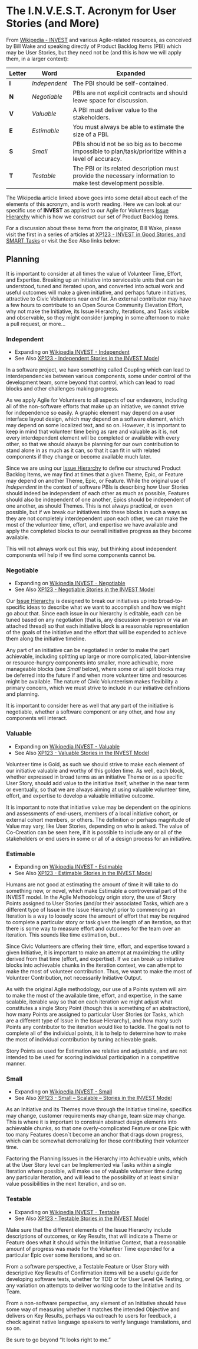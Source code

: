 <!--
 Copyright (C) 2024 Innovate for Vegas Foundation
 
 This file is part of doc-agile-for-volunteers.
 
 doc-agile-for-volunteers is free software: you can redistribute it and/or modify
 it under the terms of the GNU General Public License as published by
 the Free Software Foundation, either version 3 of the License, or
 (at your option) any later version.
 
 doc-agile-for-volunteers is distributed in the hope that it will be useful,
 but WITHOUT ANY WARRANTY; without even the implied warranty of
 MERCHANTABILITY or FITNESS FOR A PARTICULAR PURPOSE.  See the
 GNU General Public License for more details.
 
 You should have received a copy of the GNU General Public License
 along with doc-agile-for-volunteers.  If not, see <https://www.gnu.org/licenses/>.
-->

# The I.N.V.E.S.T. Acronym for User Stories (and More)

From [Wikipedia - INVEST](https://en.wikipedia.org/wiki/INVEST_(mnemonic)) and various Agile-related resources, as conceived by Bill Wake and speaking directly of Product Backlog Items (PBI) which may be User Stories, but they need not be (and this is how we will apply them, in a larger context):

| Letter | Word          | Expanded                                                                                                      |
|--------|---------------|---------------------------------------------------------------------------------------------------------------|
| **I**  | *Independent* | The PBI should be self-contained.                                                                             |
| **N**  | *Negotiable*  | PBIs are not explicit contracts and should leave space for discussion.                                        |
| **V**  | *Valuable*    | A PBI must deliver value to the stakeholders.                                                                 |
| **E**  | *Estimable*   | You must always be able to estimate the size of a PBI.                                                        |
| **S**  | *Small*       | PBIs should not be so big as to become impossible to plan/task/prioritize within a level of accuracy.         |
| **T**  | *Testable*    | The PBI or its related description must provide the necessary information to make test development possible.  |

The Wikipedia article linked above goes into some detail about each of the elements of this acronym, and is worth reading. Here we can look at our specific use of **INVEST** as applied to our Agile for Volunteers [Issue Hierarchy](hierarchy.md) which is how we construct our set of Product Backlog Items.

For a discussion about these items from the originator, Bill Wake, please visit the first in a series of articles at [XP123 - INVEST in Good Stories, and SMART Tasks](https://xp123.com/invest-in-good-stories-and-smart-tasks/) or visit the See Also links below:

## Planning

It is important to consider at all times the value of Volunteer Time, Effort, and Expertise. Breaking up an Initiative into serviceable units that can be understood, tuned and iterated upon, and converted into actual work and useful outcomes will make a given initiative, and perhaps future initiatives, attractive to Civic Volunteers near *and* far. An external contributor may have a few hours to contribute to an Open Source Community Elevation Effort, why not make the Initiative, its Issue Hierarchy, Iterations, and Tasks visible and observable, so they might consider jumping in some afternoon to make a pull request, or more…

### Independent

- Expanding on [Wikipedia INVEST - Independent](https://en.wikipedia.org/wiki/INVEST_(mnemonic)#Independent)
- See Also [XP123 - Independent Stories in the INVEST Model](https://xp123.com/independent-stories-in-the-invest-model/)

In a software project, we have something called Coupling which can lead to interdependencies between various components, some under control of the development team, some beyond that control, which can lead to road blocks and other challenges making progress.

As we apply Agile for Volunteers to all aspects of our endeavors, including all of the non-software efforts that make up an initiative, we cannot strive for independence so easily. A graphic element may depend on a user interface layout design, which may depend on a software element, which may depend on some localized text, and so on. However, it is important to keep in mind that volunteer time being as rare and valuable as it is, not every interdependent element will be completed or available with every other, so that we should always be planning for our own contribution to stand alone in as much as it can, so that it can fit in with related components if they change or become available much later.

Since we are using our [Issue Hierarchy](hierarchy.md) to define our structured Product Backlog Items, we may find at times that a given Theme, Epic, or Feature may depend on another Theme, Epic, or Feature. While the original use of *Independent* in the context of software PBIs is describing how User Stories should indeed be independent of each other as much as possible, Features should also be independent of one another, Epics should be independent of one another, as should Themes. This is not always practical, or even possible, but if we break our initiatives into these blocks in such a ways as they are not completely interdependent upon each other, we can make the most of the volunteer time, effort, and expertise we have available and apply the completed blocks to our overall initiative progress as they become available.

This will not always work out this way, but thinking about independent components will help if we find some components cannot be.

### Negotiable

- Expanding on [Wikipedia INVEST - Negotiable](https://en.wikipedia.org/wiki/INVEST_(mnemonic)#Negotiable)
- See Also [XP123 - Negotiable Stories in the INVEST Model](https://xp123.com/negotiable-stories-in-the-invest-model/)

Our [Issue Hierarchy](hierarchy.md) is designed to break our initiatives up into broad-to-specific ideas to describe what we want to accomplish and how we might go about that. Since each issue in our hierarchy is editable, each can be tuned based on any negotiation (that is, any discussion in-person or via an attached thread) so that each initiative block is a reasonable representation of the goals of the initiative and the effort that will be expended to achieve them along the initiative timeline.

Any part of an initiative can be negotiated in order to make the part achievable, including splitting up large or more complicated, labor-intensive or resource-hungry components into smaller, more achievable, more manageable blocks (see *Small* below), where some or all split blocks may be deferred into the future if and when more volunteer time and resources might be available. The nature of Civic Volunteerism makes flexibility a primary concern, which we must strive to include in our initiative definitions and planning.

It is important to consider here as well that any part of the initiative is negotiable, whether a software component or any other, and how any components will interact.

### Valuable

- Expanding on [Wikipedia INVEST - Valuable](https://en.wikipedia.org/wiki/INVEST_(mnemonic)#Valuable)
- See Also [XP123 - Valuable Stories in the INVEST Model](https://xp123.com/valuable-stories-in-the-invest-model/)

Volunteer time is Gold, as such we should strive to make each element of our initiative valuable and worthy of this golden time. As well, each block, whether expressed in broad terms as an initiative Theme or as a specific User Story, should add value to the initiative itself, whether in the near term or eventually, so that we are always aiming at using valuable volunteer time, effort, and expertise to develop a valuable initiative outcome.

It is important to note that initiative value may be dependent on the opinions and assessments of end-users, members of a local initiative cohort, or external cohort members, or others. The definition or perhaps magnitude of Value may vary, like User Stories, depending on who is asked. The value of Co-Creation can be seen here, if it is possible to include any or all of the stakeholders or end users in some or all of a design process for an initiative.

### Estimable

- Expanding on [Wikipedia INVEST - Estimable](https://en.wikipedia.org/wiki/INVEST_(mnemonic)#Estimable)
- See Also [XP123 - Estimable Stories in the INVEST Model](https://xp123.com/estimable-stories-in-the-invest-model/)

Humans are not good at estimating the amount of time it will take to do something new, or novel, which make Estimable a controversial part of the INVEST model. In the Agile Methodology origin story, the use of Story Points assigned to User Stories (and/or their associated Tasks, which are a different type of Issue in the Issue Hierarchy) prior to commencing an Iteration is a way to loosely score the amount of effort that may be required to complete a particular story or task given the length of an iteration, so that there is some way to measure effort and outcomes for the team over an iteration. This sounds like time estimation, but…

Since Civic Volunteers are offering their time, effort, and expertise toward a given Initiative, it is important to make an attempt at maximizing the utility derived from that time (effort, and expertise). If we can break up initiative blocks into achievable chunks in the iteration context, we can attempt to make the most of volunteer contribution. Thus, we want to make the most of Volunteer Contribution, not necessarily Initiative Output.

As with the original Agile methodology, our use of a Points system will aim to make the most of the available time, effort, and expertise, in the same scalable, iterable way so that on each iteration we might adjust what constitutes a single Story Point (though this is something of an abstraction), how many Points are assigned to particular User Stories (or Tasks, which are a different type of Issue in the Issue Hierarchy), and how many such Points any contributor to the iteration would like to tackle. The goal is not to complete all of the individual points, it is to help to determine how to make the most of individual contribution by tuning achievable goals.

Story Points as used for Estimation are relative and adjustable, and are not intended to be used for scoring individual participation in a competitive manner.

### Small

- Expanding on [Wikipedia INVEST - Small](https://en.wikipedia.org/wiki/INVEST_(mnemonic)#Small)
- See Also [XP123 - Small – Scalable – Stories in the INVEST Model](https://xp123.com/small-scalable-stories-in-the-invest-model/)

As an Initiative and its Themes move through the Initiative timeline, specifics may change, customer requirements may change, team size may change. This is where it is important to constrain abstract design elements into achievable chunks, so that one overly-complicated Feature or one Epic with too many Features doesn´t become an anchor that drags down progress, which can be somewhat demoralizing for those contributing their volunteer time.

Factoring the Planning Issues in the Hierarchy into Achievable units, which at the User Story level can be Implemented via Tasks within a single Iteration where possible, will make use of valuable volunteer time during any particular Iteration, and will lead to the possibility of at least similar value possibilities in the next Iteration, and so on.

### Testable

- Expanding on [Wikipedia INVEST - Testable](https://en.wikipedia.org/wiki/INVEST_(mnemonic)#Testable)
- See Also [XP123 - Testable Stories in the INVEST Model](https://xp123.com/testable-stories-in-the-invest-model/)

Make sure that the different elements of the Issue Hierarchy include descriptions of outcomes, or Key Results, that will indicate a Theme or Feature does what it should within the Initiative Context, that a reasonable amount of progress was made for the Volunteer Time expended for a particular Epic over some Iterations, and so on.

From a software perspective, a Testable Feature or User Story with descriptive Key Results of Confirmation items will be a useful guide for developing software tests, whether for TDD or for User Level QA Testing, or any variation on attempts to deliver working code to the Initiative and its Team.

From a non-software perspective, any element of an Initiative should have some way of measuring whether it matches the intended Objective and delivers on Key Results, perhaps via outreach to users for feedback, a check against native language speakers to verify language translations, and so on.

Be sure to go beyond “It looks right to me.”
